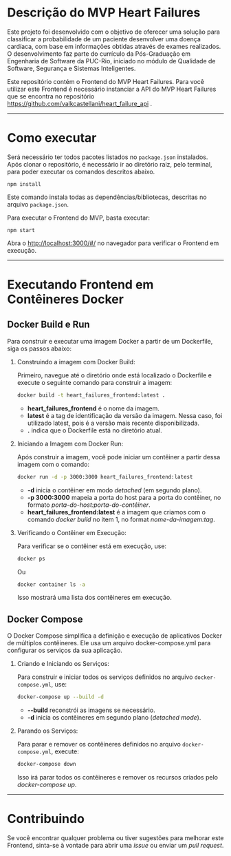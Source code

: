 # Descrição do MVP Heart Failures

Este projeto foi desenvolvido com o objetivo de oferecer uma solução para classificar a probabilidade de um paciente desenvolver uma doença cardíaca, com base em informações obtidas através de exames realizados. O desenvolvimento faz parte do currículo da Pós-Graduação em Engenharia de Software da PUC-Rio, iniciado no módulo de Qualidade de Software, Segurança e Sistemas Inteligentes.

Este repositório contém o Frontend do MVP Heart Failures. Para você utilizar este Frontend é necessário instanciar a API do MVP Heart Failures que se encontra no repositório https://github.com/valkcastellani/heart_failure_api .

---

# Como executar

Será necessário ter todos pacotes listados no `package.json` instalados.
Após clonar o repositório, é necessário ir ao diretório raiz, pelo terminal, para poder executar os comandos descritos abaixo.

```
npm install
```

Este comando instala todas as dependências/bibliotecas, descritas no arquivo `package.json`.

Para executar o Frontend do MVP, basta executar:

```
npm start
```

Abra o [http://localhost:3000/#/](http://localhost:3000/#/) no navegador para verificar o Frontend em execução.

---

# Executando Frontend em Contêineres Docker

## Docker Build e Run

Para construir e executar uma imagem Docker a partir de um Dockerfile, siga os passos abaixo:

1. Construindo a imagem com Docker Build:

   Primeiro, navegue até o diretório onde está localizado o Dockerfile e execute o seguinte comando para construir a imagem:

   ```bash
   docker build -t heart_failures_frontend:latest .
   ```

   - **heart_failures_frontend** é o nome da imagem.
   - **latest** é a tag de identificação da versão da imagem. Nessa caso, foi utilizado latest, pois é a versão mais recente disponibilizada.
   - **.** indica que o Dockerfile está no diretório atual.

2. Iniciando a Imagem com Docker Run:

   Após construir a imagem, você pode iniciar um contêiner a partir dessa imagem com o comando:

   ```bash
   docker run -d -p 3000:3000 heart_failures_frontend:latest
   ```

   - **-d** inicia o contêiner em modo _detached_ (em segundo plano).
   - **-p 3000:3000** mapeia a porta do host para a porta do contêiner, no formato _porta-do-host:porta-do-contêiner_.
   - **heart_failures_frontend:latest** é a imagem que criamos com o comando _docker build_ no item 1, no format _nome-da-imagem:tag_.

3. Verificando o Contêiner em Execução:

   Para verificar se o contêiner está em execução, use:

   ```bash
   docker ps
   ```

   Ou

   ```bash
   docker container ls -a
   ```

   Isso mostrará uma lista dos contêineres em execução.

## Docker Compose

O Docker Compose simplifica a definição e execução de aplicativos Docker de múltiplos contêineres. Ele usa um arquivo docker-compose.yml para configurar os serviços da sua aplicação.

1. Criando e Iniciando os Serviços:

   Para construir e iniciar todos os serviços definidos no arquivo `docker-compose.yml`, use:

   ```bash
   docker-compose up --build -d
   ```

   - **--build** reconstrói as imagens se necessário.
   - **-d** inicia os contêineres em segundo plano (_detached mode_).

2. Parando os Serviços:

   Para parar e remover os contêineres definidos no arquivo `docker-compose.yml`, execute:

   ```bash
   docker-compose down
   ```

   Isso irá parar todos os contêineres e remover os recursos criados pelo _docker-compose up_.

---

# Contribuindo

Se você encontrar qualquer problema ou tiver sugestões para melhorar este Frontend, sinta-se à vontade para abrir uma _issue_ ou enviar um _pull request_.

